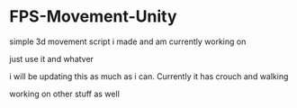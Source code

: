 # FPS-Movement-Unity
simple 3d movement script i made and am currently working on 





just use it and whatver


i will be updating this as much as i can. Currently it has crouch and walking

working on other stuff as well

